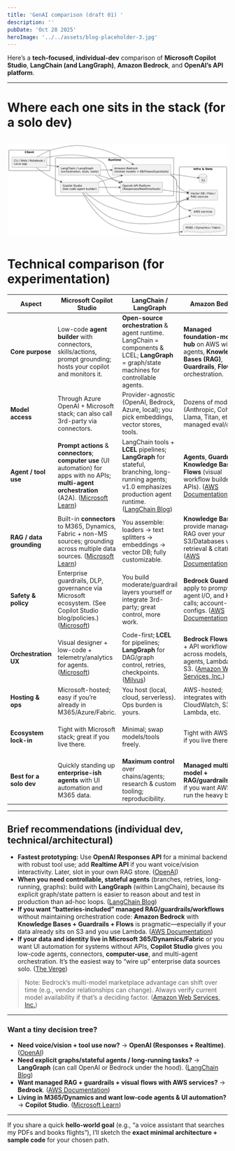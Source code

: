 ```yaml
---
title: 'GenAI comparison (draft 01) '
description: ''
pubDate: 'Oct 28 2025'
heroImage: '../../assets/blog-placeholder-3.jpg'
---
```


Here’s a **tech-focused, individual-dev** comparison of **Microsoft Copilot Studio**, **LangChain (and LangGraph)**, **Amazon Bedrock**, and **OpenAI’s API platform**.

---

# Where each one sits in the stack (for a solo dev)

![alt text](image.png)
---

# Technical comparison (for experimentation)

| Aspect                   | **Microsoft Copilot Studio**                                                                                                                             | **LangChain / LangGraph**                                                                                                                                         | **Amazon Bedrock**                                                                                                       | **OpenAI API Platform**                                                                                                                            |
| ------------------------ | -------------------------------------------------------------------------------------------------------------------------------------------------------- | ----------------------------------------------------------------------------------------------------------------------------------------------------------------- | ------------------------------------------------------------------------------------------------------------------------ | -------------------------------------------------------------------------------------------------------------------------------------------------- |
| **Core purpose**         | Low-code **agent builder** with connectors, skills/actions, prompt grounding; hosts your copilot and monitors it.                                        | **Open-source orchestration** & agent runtime. LangChain = components & LCEL; **LangGraph** = graph/state machines for controllable agents.                       | **Managed foundation-model hub** on AWS with agents, **Knowledge Bases (RAG)**, **Guardrails**, **Flows** orchestration. | **High-level LLM runtime** with **Responses API** (tool use, file/search/computer use), **Realtime API** (speech/vision streaming).                |
| **Model access**         | Through Azure OpenAI + Microsoft stack; can also call 3rd-party via connectors.                                                                          | Provider-agnostic (OpenAI, Bedrock, Azure, local); you pick embeddings, vector stores, tools.                                                                     | Dozens of models (Anthropic, Cohere, Llama, Titan, etc.) and managed eval/ops.                                           | GPT-4o family (text/vision/audio), tool calling, structured outputs, function/tool execution.                                                      |
| **Agent / tool use**     | **Prompt actions** & **connectors**; **computer use** (UI automation) for apps with no APIs; **multi-agent orchestration** (A2A). ([Microsoft Learn][1]) | LangChain tools + **LCEL** pipelines; **LangGraph** for stateful, branching, long-running agents; v1.0 emphasizes production agent runtime. ([LangChain Blog][2]) | **Agents**, **Guardrails**, **Knowledge Bases**, **Flows** (visual workflow builder + APIs). ([AWS Documentation][3])    | **Responses API** unifies chat/assistants, adds built-in tools (web/file/computer use). **Realtime API** for low-latency multimodal. ([OpenAI][4]) |
| **RAG / data grounding** | Built-in **connectors** to M365, Dynamics, Fabric + non-MS sources; grounding across multiple data sources. ([Microsoft Learn][5])                       | You assemble: loaders → text splitters → embeddings → vector DB; fully customizable.                                                                              | **Knowledge Bases** provide managed RAG over your S3/Databases with retrieval & citations. ([AWS Documentation][6])      | BYO RAG (embeddings, vector DB) or use file search tools; flexibility with your own infra. ([OpenAI][4])                                           |
| **Safety & policy**      | Enterprise guardrails, DLP, governance via Microsoft ecosystem. (See Copilot Studio blog/policies.) ([Microsoft][7])                                     | You build moderate/guardrail layers yourself or integrate 3rd-party; great control, more work.                                                                    | **Bedrock Guardrails** apply to prompts, agent I/O, and KB calls; account-level configs. ([AWS Documentation][8])        | System/message moderation options plus structured tool execution; you implement most higher-level policy. ([OpenAI][4])                            |
| **Orchestration UX**     | Visual designer + low-code + telemetry/analytics for agents. ([Microsoft][9])                                                                            | Code-first; **LCEL** for pipelines; **LangGraph** for DAG/graph control, retries, checkpoints. ([Milvus][10])                                                     | **Bedrock Flows**: visual + API workflows across models, agents, Lambda, Lex, S3. ([Amazon Web Services, Inc.][11])      | API-first; Responses is stateful and simplified; Realtime gives streaming/voice. ([OpenAI][4])                                                     |
| **Hosting & ops**        | Microsoft-hosted; easy if you’re already in M365/Azure/Fabric.                                                                                           | You host (local, cloud, serverless). Ops burden is yours.                                                                                                         | AWS-hosted; integrates with IAM, CloudWatch, S3, Lambda, etc.                                                            | OpenAI-hosted inference; you host the app and any RAG stores.                                                                                      |
| **Ecosystem lock-in**    | Tight with Microsoft stack; great if you live there.                                                                                                     | Minimal; swap models/tools freely.                                                                                                                                | Tight with AWS; great if you live there.                                                                                 | Locked to OpenAI models, but very productive and feature-rich for prototyping.                                                                     |
| **Best for a solo dev**  | Quickly standing up **enterprise-ish agents** with UI automation and M365 data.                                                                          | **Maximum control** over chains/agents; research & custom tooling; reproducibility.                                                                               | **Managed multi-model + RAG/guardrails/flows** if you want AWS to run the heavy bits.                                    | **Fastest path to working prototypes** with strong multimodal + tool use & realtime voice. ([OpenAI][12])                                          |

---

## Brief recommendations (individual dev, technical/architectural)

* **Fastest prototyping:** Use **OpenAI Responses API** for a minimal backend with robust tool use; add **Realtime API** if you want voice/vision interactivity. Later, slot in your own RAG store. ([OpenAI][4])
* **When you need controllable, stateful agents** (branches, retries, long-running, graphs): build with **LangGraph** (within LangChain), because its explicit graph/state pattern is easier to reason about and test in production than ad-hoc loops. ([LangChain Blog][2])
* **If you want “batteries-included” managed RAG/guardrails/workflows** without maintaining orchestration code: **Amazon Bedrock** with **Knowledge Bases + Guardrails + Flows** is pragmatic—especially if your data already sits on S3 and you use Lambda. ([AWS Documentation][6])
* **If your data and identity live in Microsoft 365/Dynamics/Fabric** or you want UI automation for systems without APIs, **Copilot Studio** gives you low-code agents, connectors, **computer-use**, and multi-agent orchestration. It’s the easiest way to “wire up” enterprise data sources solo. ([The Verge][13])

> Note: Bedrock’s multi-model marketplace advantage can shift over time (e.g., vendor relationships can change). Always verify current model availability if that’s a deciding factor. ([Amazon Web Services, Inc.][11])

---

### Want a tiny decision tree?

* **Need voice/vision + tool use now?** → **OpenAI (Responses + Realtime)**. ([OpenAI][4])
* **Need explicit graphs/stateful agents / long-running tasks?** → **LangGraph** (can call OpenAI or Bedrock under the hood). ([LangChain Blog][2])
* **Want managed RAG + guardrails + visual flows with AWS services?** → **Bedrock**. ([AWS Documentation][6])
* **Living in M365/Dynamics and want low-code agents & UI automation?** → **Copilot Studio**. ([Microsoft Learn][5])

---

If you share a quick **hello-world goal** (e.g., “a voice assistant that searches my PDFs and books flights”), I’ll sketch the **exact minimal architecture + sample code** for your chosen path.

[1]: https://learn.microsoft.com/en-us/ai-builder/use-a-custom-prompt-in-mcs?utm_source=chatgpt.com "Use your prompt actions in Microsoft Copilot Studio"
[2]: https://blog.langchain.com/langchain-langgraph-1dot0/?utm_source=chatgpt.com "LangChain and LangGraph Agent Frameworks Reach v1.0 ..."
[3]: https://docs.aws.amazon.com/bedrock/latest/userguide/guardrails-use.html?utm_source=chatgpt.com "Use cases for Amazon Bedrock Guardrails"
[4]: https://openai.com/index/new-tools-and-features-in-the-responses-api/?utm_source=chatgpt.com "New tools and features in the Responses API"
[5]: https://learn.microsoft.com/en-us/microsoft-copilot-studio/copilot-connectors-in-copilot-studio?utm_source=chatgpt.com "Extend the capabilities of your agent - Microsoft Copilot ..."
[6]: https://docs.aws.amazon.com/bedrock/latest/userguide/knowledge-base.html?utm_source=chatgpt.com "Retrieve data and generate AI responses with ..."
[7]: https://www.microsoft.com/en-us/microsoft-copilot/blog/copilot-studio/whats-new-in-copilot-studio-september-2025/?utm_source=chatgpt.com "What's new in Copilot Studio: September 2025"
[8]: https://docs.aws.amazon.com/bedrock/latest/userguide/guardrails-how.html?utm_source=chatgpt.com "How Amazon Bedrock Guardrails works"
[9]: https://www.microsoft.com/en-us/microsoft-copilot/blog/copilot-studio/whats-new-in-copilot-studio-june-2025/?utm_source=chatgpt.com "What's new in Copilot Studio: June 2025"
[10]: https://milvus.io/blog/langchain-vs-langgraph.md?utm_source=chatgpt.com "LangChain vs LangGraph: A Developer's Guide to ..."
[11]: https://aws.amazon.com/bedrock/pricing/?utm_source=chatgpt.com "Amazon Bedrock pricing"
[12]: https://openai.com/index/introducing-the-realtime-api/?utm_source=chatgpt.com "Introducing the Realtime API"
[13]: https://www.theverge.com/news/649574/microsoft-copilot-studio-computer-use-ai?utm_source=chatgpt.com "Microsoft lets Copilot Studio use a computer on its own"


